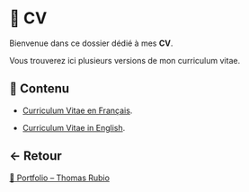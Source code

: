 # 📄 CV

Bienvenue dans ce dossier dédié à mes **CV**.

Vous trouverez ici plusieurs versions de mon curriculum vitae.

## 📂 Contenu

- [Curriculum Vitae en Français](https://github.com/ThomasRubio/Portfolio/blob/main/CV/CV_FR_RUBIO_Thomas.pdf).

- [Curriculum Vitae in English](https://github.com/ThomasRubio/Portfolio/blob/main/CV/CV_EN_RUBIO_Thomas.pdf).

## ← Retour

[📁 Portfolio – Thomas Rubio](https://github.com/ThomasRubio/Portfolio/blob/main/README.md)
